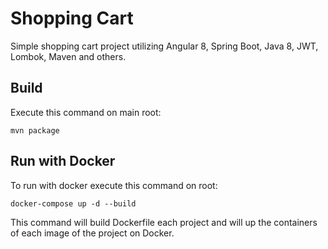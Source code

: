 # Shopping Cart

Simple shopping cart project utilizing Angular 8, Spring Boot, Java 8, JWT, Lombok, Maven and others.

## Build
Execute this command on main root:

``mvn package``

## Run with Docker
To run with docker execute this command on root:

``docker-compose up -d --build``

This command will build Dockerfile each project and will up the containers of each image of the project on Docker.
